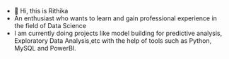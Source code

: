- 👋 Hi, this is  Rithika
-  An enthusiast who wants to learn  and gain professional experience in the field of Data Science 
-  I am currently doing projects like model building for predictive analysis, Exploratory Data Analysis,etc with the help of tools such as Python, MySQL and PowerBI.
  

<!---
Rika290/Rika290 is a ✨ special ✨ repository because its `README.md` (this file) appears on your GitHub profile.
You can click the Preview link to take a look at your changes.
--->
